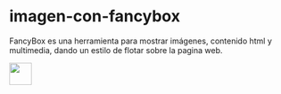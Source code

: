 # imagen-con-fancybox


FancyBox es una herramienta para mostrar imágenes, contenido html y multimedia, dando un estilo de flotar sobre la pagina web.<br/>

<img src="https://i.imgur.com/mVAv6og.mp4" width="40" height="40" />
